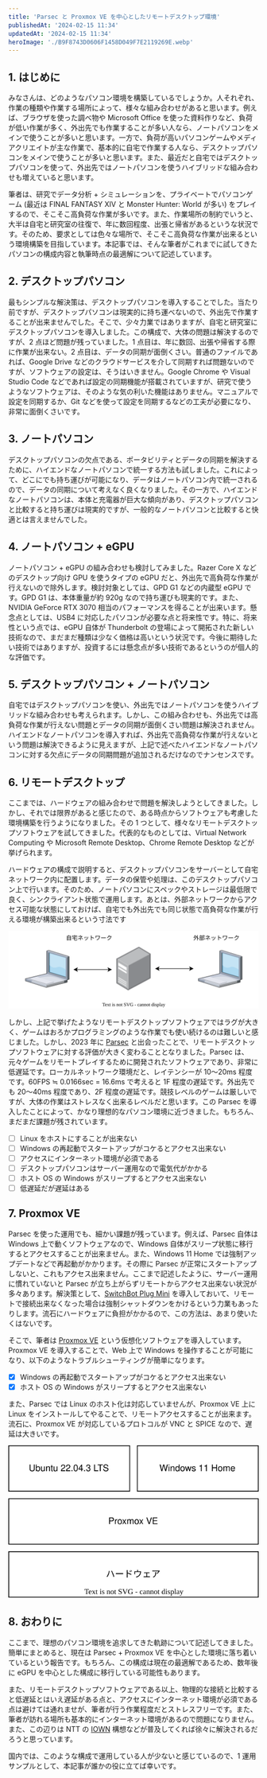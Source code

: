 ```yaml
---
title: 'Parsec と Proxmox VE を中心としたリモートデスクトップ環境'
publishedAt: '2024-02-15 11:34'
updatedAt: '2024-02-15 11:34'
heroImage: './B9F8743D0606F1458D049F7E2119269E.webp'
---
```


## 1. はじめに

みなさんは、どのようなパソコン環境を構築しているでしょうか。人それぞれ、作業の種類や作業する場所によって、様々な組み合わせがあると思います。例えば、ブラウザを使った調べ物や Microsoft Office を使った資料作りなど、負荷が低い作業が多く、外出先でも作業することが多い人なら、ノートパソコンをメインで使うことが多いと思います。一方で、負荷が高いパソコンゲームやメディアクリエイトが主な作業で、基本的に自宅で作業する人なら、デスクトップパソコンをメインで使うことが多いと思います。また、最近だと自宅ではデスクトップパソコンを使って、外出先ではノートパソコンを使うハイブリッドな組み合わせも増えていると思います。

筆者は、研究でデータ分析 + シミュレーションを、プライベートでパソコンゲーム (最近は FINAL FANTASY XIV と Monster Hunter: World が多い) をプレイするので、そこそこ高負荷な作業が多いです。また、作業場所の制約でいうと、大半は自宅と研究室の往復で、年に数回程度、出張と帰省があるというな状況です。そのため、要求としては色々な場所で、そこそこ高負荷な作業が出来るという環境構築を目指しています。本記事では、そんな筆者がこれまでに試してきたパソコンの構成内容と執筆時点の最適解について記述しています。

## 2. デスクトップパソコン

最もシンプルな解決策は、デスクトップパソコンを導入することでした。当たり前ですが、デスクトップパソコンは現実的に持ち運べないので、外出先で作業することが出来ませんでした。そこで、少々力業ではありますが、自宅と研究室にデスクトップパソコンを導入しました。この構成で、大体の問題は解決するのですが、2 点ほど問題が残っていました。1 点目は、年に数回、出張や帰省する際に作業が出来ない。2 点目は、データの同期が面倒くさい。普通のファイルであれば、Google Drive などのクラウドサービスを介して同期すれば問題ないのですが、ソフトウェアの設定は、そうはいきません。Google Chrome や Visual Studio Code などであれば設定の同期機能が搭載されていますが、研究で使うようなソフトウェアは、そのような気の利いた機能はありません。マニュアルで設定を同期するか、Git などを使って設定を同期するなどの工夫が必要になり、非常に面倒くさいです。

## 3. ノートパソコン

デスクトップパソコンの欠点である、ポータビリティとデータの同期を解決するために、ハイエンドなノートパソコンで統一する方法も試しました。これによって、どこにでも持ち運びが可能になり、データはノートパソコン内で統一されるので、データの同期について考えなく良くなりました。その一方で、ハイエンドなノートパソコンは、本体と充電器が巨大な傾向があり、デスクトップパソコンと比較すると持ち運びは現実的ですが、一般的なノートパソコンと比較すると快適とは言えませんでした。

## 4. ノートパソコン + eGPU

ノートパソコン + eGPU の組み合わせも検討してみました。Razer Core X などのデスクトップ向け GPU を使うタイプの eGPU だと、外出先で高負荷な作業が行えないので除外します。検討対象としては、GPD G1 などの内蔵型 eGPU です。GPD G1 は、本体重量が約 920g なので持ち運びも現実的です。また、NVIDIA GeForce RTX 3070 相当のパフォーマンスを得ることが出来います。懸念点としては、USB4 に対応したパソコンが必要な点と将来性です。特に、将来性という点では、eGPU 自体が Thunderbolt の登場によって開拓された新しい技術なので、まだまだ種類は少なく価格は高いという状況です。今後に期待したい技術ではありますが、投資するには懸念点が多い技術であるというのが個人的な評価です。

## 5. デスクトップパソコン + ノートパソコン

自宅ではデスクトップパソコンを使い、外出先ではノートパソコンを使うハイブリッドな組み合わせも考えられます。しかし、この組み合わせも、外出先では高負荷な作業が行えない問題とデータの同期が面倒くさい問題は解決されません。ハイエンドなノートパソコンを導入すれば、外出先で高負荷な作業が行えないという問題は解決できるように見えますが、上記で述べたハイエンドなノートパソコンに対する欠点にデータの同期問題が追加されるだけなのでナンセンスです。

## 6. リモートデスクトップ

ここまでは、ハードウェアの組み合わせで問題を解決しようとしてきました。しかし、それでは限界があると感じたので、ある時点からソフトウェアも考慮した環境構築を行うようになりました。その 1 つとして、様々なリモートデスクトップソフトウェアを試してきました。代表的なものとしては、Virtual Network Computing や Microsoft Remote Desktop、Chrome Remote Desktop などが挙げられます。

ハードウェアの構成で説明すると、デスクトップパソコンをサーバーとして自宅ネットワーク内に配置します。データの保管や処理は、このデスクトップパソコン上で行います。そのため、ノートパソコンにスペックやストレージは最低限で良く、シンクライアント状態で運用します。あとは、外部ネットワークからアクセス可能な状態にしておけば、自宅でも外出先でも同じ状態で高負荷な作業が行える環境が構築出来るという寸法です

![](e0aaa714.drawio.svg)

しかし、上記で挙げたようなリモートデスクトップソフトウェアではラグが大きく、ゲームはおろかプログラミングのような作業でも使い続けるのは難しいと感じました。しかし、2023 年に [Parsec](https://parsec.app/) と出会ったことで、リモートデスクトップソフトウェアに対する評価が大きく変わることとなりました。Parsec は、元々ゲームをリモートプレイするために開発されたソフトウェアであり、非常に低遅延です。ローカルネットワーク環境だと、レイテンシーが 10～20ms 程度です。60FPS ≒ 0.0166sec = 16.6ms で考えると 1F 程度の遅延です。外出先でも 20～40ms 程度であり、2F 程度の遅延です。競技レベルのゲームは厳しいですが、大体の作業はストレスなく出来るレベルだと思います。この Parsec を導入したことによって、かなり理想的なパソコン環境に近づきました。もちろん、まだまだ課題が残されています。

- [ ] Linux をホストにすることが出来ない
- [ ] Windows の再起動でスタートアップがコケるとアクセス出来ない
- [ ] アクセスにインターネット環境が必須である
- [ ] デスクトップパソコンはサーバー運用なので電気代がかかる
- [ ] ホスト OS の Windows がスリープするとアクセス出来ない
- [ ] 低遅延だが遅延はある

## 7. Proxmox VE

Parsec を使った運用でも、細かい課題が残っています。例えば、Parsec 自体は Windows 上で動くソフトウェアなので、Windows 自体がスリープ状態に移行するとアクセスすることが出来ません。また、Windows 11 Home では強制アップデートなどで再起動がかかります。その際に Parsec が正常にスタートアップしないと、これもアクセス出来ません。ここまで記述したように、サーバー運用に慣れていないと Parsec が立ち上がらずリモートからアクセス出来ない状況が多々あります。解決策として、[SwitchBot Plug Mini](https://www.switchbot.jp/products/switchbot-plug-mini) を導入しておいて、リモートで接続出来なくなった場合は強制シャットダウンをかけるという力業もあったりします。流石にハードウェアに負担がかかるので、この方法は、あまり使いたくはないです。

そこで、筆者は [Proxmox VE](https://pve.proxmox.com/) という仮想化ソフトウェアを導入しています。Proxmox VE を導入することで、Web 上で Windows を操作することが可能になり、以下のようなトラブルシューティングが簡単になります。

- [x] Windows の再起動でスタートアップがコケるとアクセス出来ない
- [x] ホスト OS の Windows がスリープするとアクセス出来ない

また、Parsec では Linux のホスト化は対応していませんが、Proxmox VE 上に Linux をインストールしてやることで、リモートアクセスすることが出来ます。流石に、Proxmox VE が対応しているプロトコルが VNC と SPICE なので、遅延は大きいです。

![](a11d859e.drawio.svg)

## 8. おわりに

ここまで、理想のパソコン環境を追求してきた軌跡について記述してきました。簡単にまとめると、現在は Parsec + Proxmox VE を中心とした環境に落ち着いているという報告です。もちろん、この構成は現在の最適解であるため、数年後に eGPU を中心とした構成に移行している可能性もあります。

また、リモートデスクトップソフトウェアである以上、物理的な接続と比較すると低遅延とはいえ遅延がある点と、アクセスにインターネット環境が必須である点は避けては通れませが、筆者が行う作業程度だとストレスフリーです。また、筆者が訪れる場所も基本的にインターネット環境があるので問題になりません。また、この辺りは NTT の [IOWN](https://www.rd.ntt/iown/) 構想などが普及してくれば徐々に解決されるだろうと思っています。

国内では、このような構成で運用している人が少ないと感じているので、1 運用サンプルとして、本記事が誰かの役に立てば幸いです。
